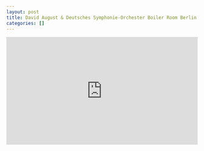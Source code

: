 ```yaml
---
layout: post
title: David August & Deutsches Symphonie-Orchester Boiler Room Berlin Live Performance
categories: []
---
```


<style>.embed-container { position: relative; padding-bottom: 56.25%; height: 0; overflow: hidden; max-width: 100%; } .embed-container iframe, .embed-container object, .embed-container embed { position: absolute; top: 0; left: 0; width: 100%; height: 100%; }</style><div class='embed-container'><iframe src='https://www.youtube.com/embed/l9tRdSmVZAc' frameborder='0' allowfullscreen></iframe></div>